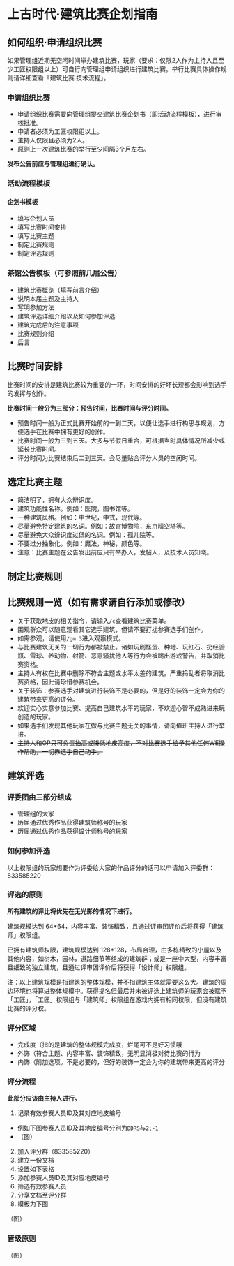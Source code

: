 # 上古时代·建筑比赛企划指南

## 如何组织·申请组织比赛

如果管理组近期无空闲时间举办建筑比赛，玩家（要求：仅限2人作为主持人且至少工匠权限组以上）可自行向管理组申请组织进行建筑比赛。举行比赛具体操作规则请详细查看「建筑比赛·技术流程」。

### 申请组织比赛

- 申请组织比赛需要向管理组提交建筑比赛企划书（即活动流程模板），进行审核批准。
- 申请者必须为工匠权限组以上。
- 主持人仅限且必须为2人。
- 原则上一次建筑比赛的举行至少间隔3个月左右。

**发布公告前应与管理组进行确认。**

### 活动流程模板

#### 企划书模板

- 填写企划人员
- 填写比赛时间安排
- 填写比赛主题
- 制定比赛规则
- 制定评选规则

### 茶馆公告模板（可参照前几届公告）

- 建筑比赛概览（填写前言介绍）
- 说明本届主题及主持人  
- 写明参加方法
- 建筑评选详细介绍以及如何参加评选
- 建筑完成后的注意事项
- 比赛规则介绍
- 后言

## 比赛时间安排

比赛时间的安排是建筑比赛较为重要的一环，时间安排的好坏长短都会影响到选手的发挥与创作。

**比赛时间一般分为三部分：预告时间，比赛时间与评分时间。**

- 预告时间一般为正式比赛开始前的一到二天，以便让选手进行构思与规划，方便选手在比赛中拥有更好的创作。
- 比赛时间一般为三到五天。大多与节假日重合，可根据当时具体情况所减少或延长比赛时间。
- 评分时间为比赛结束后二到三天。会尽量贴合评分人员的空闲时间。

## 选定比赛主题

- 简洁明了，拥有大众辨识度。
- 建筑功能性名称。例如：医院，图书馆等。
- 一种建筑风格。例如：中世纪，中式，现代等。
- 尽量避免特定建筑的名词。例如：故宫博物院，东京晴空塔等。
- 尽量避免大众辨识度过低的名词。例如：孤儿院等。
- 不要过分抽象化。例如：魔法，神秘，颜色等。
- 注意：比赛主题在公告发出前应只有举办人，发帖人，及技术人员知晓。

## 制定比赛规则

## 比赛规则一览（如有需求请自行添加或修改）

- 关于获取地皮的相关指令，请输入`/c`查看建筑比赛菜单。
- 围观群众可以随意观看其它选手建筑，但请不要打扰参赛选手们创作。
- 如需参观，请使用`/gm 3`进入观察模式。
- 与比赛建筑无关的一切行为都被禁止。诸如玩刷怪蛋、种地、玩红石、扔经验瓶、雪球、养动物、射箭、恶意骚扰他人等行为会被踢出游戏警告，并取消比赛资格。
- 主持人有权在比赛中删除不符合主题或水平太差的建筑。严重捣乱者将取消比赛资格，因此请珍惜参赛机会。
- 关于装饰：参赛选手对建筑进行装饰不是必要的，但是好的装饰一定会为你的建筑带来更高的评分。
- 欢迎实心实意参加比赛、提高自己建筑水平的玩家，不欢迎心智不成熟进来玩创造的玩家。
- 如果选手们发现其他玩家在做与比赛主题无关的事情，请向值班主持人进行举报。
- ~~主持人和OP只可负责抬高或降低地皮高度，不对比赛选手给予其他任何WE操作帮助，一切靠选手自己动手。~~

## 建筑评选

### 评委团由三部分组成

- 管理组的大家
- 历届通过优秀作品获得建筑师称号的玩家
- 历届通过优秀作品获得设计师称号的玩家

### 如何参加评选

以上权限组的玩家想要作为评委给大家的作品评分的话可以申请加入评委群：833585220

### 评选的原则

**所有建筑的评比将优先在无光影的情况下进行。**

建筑规模达到 64*64，内容丰富、装饰精致，且通过评审团评价后将获得「建筑师」权限组。

已拥有建筑师权限，建筑规模达到 128*128，布局合理，由多栋精致的小屋以及其他内容，如树木，园林，道路细节等组成的建筑群；或是一座中大型，内容丰富且细致的独立建筑，且通过评审团评价后将获得「设计师」权限组。

注：以上建筑规模是指建筑的整体规模，并不指建筑主体就需要这么大。建筑的周边环境也将算进整体规模中。获得提名但最后并未被评选上建筑师的玩家会被赋予「工匠」，「工匠」权限组与「建筑师」权限组在游戏内拥有相同权限，但没有建筑比赛的评分权。

### 评分区域

- 完成度（指的是建筑的整体规模完成度，烂尾可不是好习惯哦
- 外饰（符合主题、内容丰富、装饰精致，无明显消极对待比赛的行为
- 内饰（附加选项。不是必要的，但好的装饰一定会为你的建筑带来更高的评分
 
### 评分流程

**此部分应该由主持人进行。**

1. 记录有效参赛人员ID及其对应地皮编号
  - 例如下图参赛人员ID及其地皮编号分别为`DDRS`与`2;-1`
  - （图）
2. 加入评分群（833585220）
3. 建立一份文档
4. 设置如下表格
5. 添加参赛人员ID及其对应地皮编号
6. 筛选有效参赛人员
7. 分享文档至评分群
8. 模板为下图

（图）

### 晋级原则

（图）

